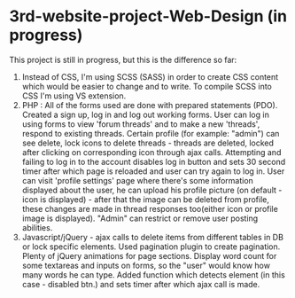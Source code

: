 # 3rd-website-project-Web-Design (in progress)

This project is still in progress, but this is the difference so far:
1) Instead of CSS, I'm using SCSS (SASS) in order to create CSS content which would be easier to change and to write. To compile SCSS into CSS I'm using VS extension.
2) PHP : All of the forms used are done with prepared statements (PDO). Created a sign up, log in and log out working forms. User can log in using forms to view 'forum threads' and to make a new 'threads', respond to existing threads. Certain profile (for example: "admin") can see delete, lock icons to delete threads - threads are deleted, locked after clicking on corresponding icon through ajax calls. Attempting and failing to log in to the account disables log in button and sets 30 second timer after which page is reloaded and user can try again to log in. User can visit 'profile settings' page where there's some information displayed about the user, he can upload his profile picture (on default - icon is displayed) - after that the image can be deleted from profile, these changes are made in thread responses too(either icon or profile image is displayed). "Admin" can restrict or remove user posting abilities.
4) Javascript/jQuery - ajax calls to delete items from different tables in DB or lock specific elements. Used pagination plugin to create pagination. Plenty of jQuery animations for page sections. Display word count for some textareas and inputs on forms, so the "user" would know how many words he can type. Added function which detects element (in this case - disabled btn.) and sets timer after which ajax call is made.
